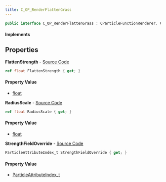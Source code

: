 ```yaml
---
title: C_OP_RenderFlattenGrass
---
```


```csharp
public interface C_OP_RenderFlattenGrass : CParticleFunctionRenderer, CParticleFunction, ISchemaClass<CParticleFunction>, ISchemaClass<CParticleFunctionRenderer>, ISchemaClass<C_OP_RenderFlattenGrass>, ISchemaField, ISchemaClass, INativeHandle
```

#### Implements

## Properties

**FlattenStrength** - [Source Code](https://github.com/swiftly-solution/swiftlys2/blob/main/managed/src/SwiftlyS2.Generated/Schemas/Interfaces/C_OP_RenderFlattenGrass.cs#L16)

```csharp
ref float FlattenStrength { get; }
```

#### Property Value

- [float](https://learn.microsoft.com/dotnet/api/system.single)

**RadiusScale** - [Source Code](https://github.com/swiftly-solution/swiftlys2/blob/main/managed/src/SwiftlyS2.Generated/Schemas/Interfaces/C_OP_RenderFlattenGrass.cs#L20)

```csharp
ref float RadiusScale { get; }
```

#### Property Value

- [float](https://learn.microsoft.com/dotnet/api/system.single)

**StrengthFieldOverride** - [Source Code](https://github.com/swiftly-solution/swiftlys2/blob/main/managed/src/SwiftlyS2.Generated/Schemas/Interfaces/C_OP_RenderFlattenGrass.cs#L18)

```csharp
ParticleAttributeIndex_t StrengthFieldOverride { get; }
```

#### Property Value

- [ParticleAttributeIndex_t](/docs/api/shared/schemadefinitions/particleattributeindex_t)

